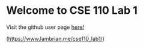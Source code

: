 # Welcome to CSE 110 Lab 1

Visit the github user page [here!](https://www.lambrian.me/cse110_lab1/)

(https://www.lambrian.me/cse110_lab1/)
